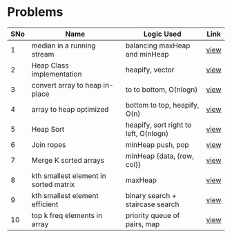 # Problems

SNo | Name | Logic Used | Link |
----|------|------------|------|
1 | median in a running stream | balancing maxHeap and minHeap | [view](median_running_stream.cpp)
2 | Heap Class implementation | heapify, vector | [view](heap_implementation.cpp) 
3 | convert array to heap in-place | to to bottom, O(nlogn) | [view](array_to_heap.cpp)
4 | array to heap optimized | bottom to top, heapify, O(n) | [view](array_to_heap_optimized.cpp)
5 | Heap Sort | heapify, sort right to left, O(nlogn) | [view](heapsort.cpp)
6 | Join ropes | minHeap push, pop | [view](join_ropes.cpp)
7 | Merge K sorted arrays | minHeap {data, {row, col}} | [view](merge_k_sorted_arrays.cpp)
8 | kth smallest element in sorted matrix | maxHeap | [view](kth_smallest_sorted_matrix.cpp)
9 | kth smallest element efficient | binary search + staircase search | [view](kth_smallest_sorted_matrix_efficient.cpp)
10 | top k freq elements in array | priority queue of pairs, map | [view](top_k_freq_elements.cpp)  